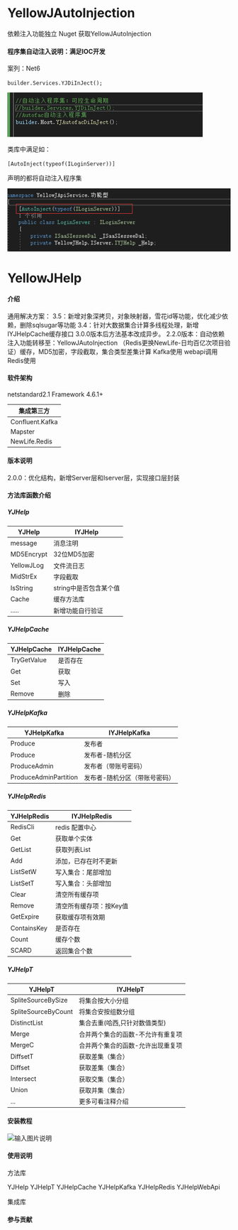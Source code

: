 # YellowJAutoInjection 

依赖注入功能独立
Nuget 获取YellowJAutoInjection 

#### 程序集自动注入说明：满足IOC开发

案列：Net6

`builder.Services.YJDiInJect();`

![输入图片说明](1.png)


类库中满足如：

`[AutoInject(typeof(ILoginServer))]`

声明的都将自动注入程序集

![输入图片说明](2.png)


# YellowJHelp

#### 介绍

[Gitee]: v2.2.0	"https://gitee.com/xiaoyi1314/yellow-jhelp"

通用解决方案：
		3.5：新增对象深拷贝，对象映射器，雪花id等功能，优化减少依赖，删除sqlsugar等功能
        3.4：针对大数据集合计算多线程处理，新增IYJHelpCache缓存接口
		3.0.0版本后方法基本改成异步。
		2.2.0版本：自动依赖注入功能转移至：YellowJAutoInjection
		（Redis更换NewLife-日均百亿次项目验证）缓存，MD5加密，字段截取，集合类型差集计算
		Kafka使用
		webapi调用
		Redis使用

#### 软件架构
netstandard2.1
Framework 4.6.1+

| 集成第三方      |
| --------------- |
| Confluent.Kafka |
| Mapster         |
| NewLife.Redis   |



#### 版本说明
2.0.0：优化结构，新增Server层和Iserver层，实现接口层封装

#### 方法库函数介绍
##### YJHelp
|  YJHelp |  IYJHelp  |
|---|---|
| message      |  消息注明 |
| MD5Encrypt   |  32位MD5加密 |
| YellowJLog   |  文件流日志 |
| MidStrEx     |  字段截取 |
| IsString     |  string中是否包含某个值 |
| Cache        | 缓存方法库  |
| .....        | 新增功能自行验证  |

##### YJHelpCache
|  YJHelpCache |  IYJHelpCache  |
|---|---|
| TryGetValue       |  是否存在 |
| Get				|  获取 |
| Set				|  写入 |
| Remove			|  删除 |

##### YJHelpKafka
|  YJHelpKafka |  IYJHelpKafka  |
|---|---|
| Produce                  | 发布者  |
| Produce                  | 发布者-随机分区  |
| ProduceAdmin             | 发布者（带账号密码）  |
| ProduceAdminPartition    | 发布者-随机分区（带账号密码）  |


##### YJHelpRedis
|  YJHelpRedis | IYJHelpRedis   |
|---|---|
| RedisCli           | redis 配置中心  |
| Get                | 获取单个实体|
| GetList            | 获取列表List  |
| Add                | 添加，已存在时不更新  |
| ListSetW           | 写入集合：尾部增加  |
| ListSetT           | 写入集合：头部增加  |
| Clear              | 清空所有缓存项  |
| Remove             | 清空所有缓存项：按Key值  |
| GetExpire          | 获取缓存项有效期  |
| ContainsKey        | 是否存在|
| Count              | 缓存个数  |
| SCARD              | 返回集合个数  |

##### YJHelpT
| YJHelpT  | IYJHelpT    |
|---|---|
| SpliteSourceBySize    | 将集合按大小分组  |
| SpliteSourceByCount   |将集合安按组数分组|
| DistinctList          | 集合去重(哈西,只针对数值类型)  |
| Merge                 | 合并两个集合的函数-不允许有重复项  |
| MergeC                | 合并两个集合的函数-允许出现重复项  |
| DiffsetT              | 获取差集（集合）  |
| Diffset               | 获取差集（集合）  |
| Intersect             | 获取交集（集合）  |
| Union                 | 获取并集（集合）  |
| ...					| 更多可看注释介绍  |





#### 安装教程
![输入图片说明](https://images.gitee.com/uploads/images/2021/1122/134200_7e13f9f5_1731777.png "_Z5NP71B0T52]1@8PY4(}7J.png")


#### 使用说明
方法库

YJHelp
YJHelpT
YJHelpCache
YJHelpKafka
YJHelpRedis
YJHelpWebApi

集成库
#### 参与贡献
